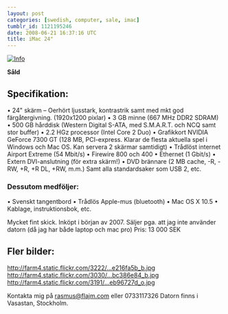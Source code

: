 ```yaml
---
layout: post
categories: [swedish, computer, sale, imac]
tumblr_id: 1121195246
date: 2008-06-21 16:37:16 UTC
title: iMac 24"
---
```


<a href="http://flickr.com/photos/rsms/2597900574/"><img src="http://farm4.static.flickr.com/3191/2597900574_b94a841dd3.jpg" alt="Info" /></a>

<b>Såld</b>

<h2>Specifikation:</h2>
• 24" skärm – Oerhört ljusstark, kontrastrik samt med mkt god färgåtergivning. (1920x1200 pixlar)
• 3 GB minne (667 MHz DDR2 SDRAM)
• 500 GB hårddisk (Western Digital S-ATA, med S.M.A.R.T. och NCQ samt stor buffer)
• 2.2 HGz processor (Intel Core 2 Duo)
• Grafikkort NVIDIA GeForce 7300 GT (128 MB, PCI-express. Klarar de flesta aktuella spel i Windows och Mac OS. Kan servera 2 skärmar samtidigt)
• Trådlöst internet Airport Extreme (54 Mbit/s)
• Firewire 800 och 400
• Ethernet (1 Gbit/s)
• Extern DVI-anslutning (för extra skärm!)
• DVD brännare (2 MB cache, -R, -RW, +R, +R DL, +RW, m.m.)
Samt alla standardsaker som USB 2, etc.

<h3>Dessutom medföljer:</h3>
• Svenskt tangentbord
• Trådlös Apple-mus (bluetooth)
• Mac OS X 10.5
• Kablage, instruktionsbok, etc.

Mycket fint skick.
Inköpt i början av 2007.
Säljer pga. att jag inte använder datorn (då jag har både laptop och mac pro)
Pris: 13 000 SEK

<h2>Fler bilder:</h2>
<a href="http://farm4.static.flickr.com/3222/2597899666_18e216fa5b_b.jpg">http://farm4.static.flickr.com/3222/...e216fa5b_b.jpg</a>
<a href="http://farm4.static.flickr.com/3030/2597065525_a7bc386e84_b.jpg">http://farm4.static.flickr.com/3030/...bc386e84_b.jpg</a>
<a href="http://farm4.static.flickr.com/3191/2597900574_69eb96727d_o.jpg">http://farm4.static.flickr.com/3191/...eb96727d_o.jpg</a>

Kontakta mig på rasmus@flajm.com eller 0733117326
Datorn finns i Vasastan, Stockholm.

